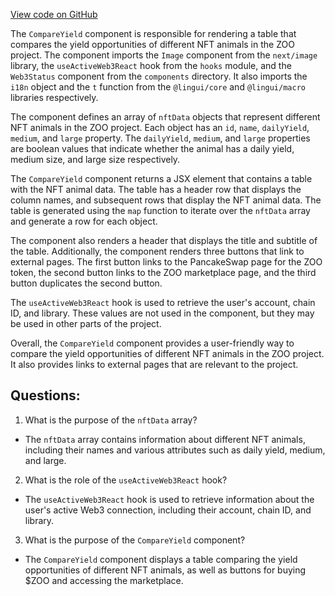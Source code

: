 [View code on GitHub](zoo-labs/zoo/blob/master/core/src/pages/compare-yield/index.tsx)

The `CompareYield` component is responsible for rendering a table that compares the yield opportunities of different NFT animals in the ZOO project. The component imports the `Image` component from the `next/image` library, the `useActiveWeb3React` hook from the `hooks` module, and the `Web3Status` component from the `components` directory. It also imports the `i18n` object and the `t` function from the `@lingui/core` and `@lingui/macro` libraries respectively.

The component defines an array of `nftData` objects that represent different NFT animals in the ZOO project. Each object has an `id`, `name`, `dailyYield`, `medium`, and `large` property. The `dailyYield`, `medium`, and `large` properties are boolean values that indicate whether the animal has a daily yield, medium size, and large size respectively.

The `CompareYield` component returns a JSX element that contains a table with the NFT animal data. The table has a header row that displays the column names, and subsequent rows that display the NFT animal data. The table is generated using the `map` function to iterate over the `nftData` array and generate a row for each object.

The component also renders a header that displays the title and subtitle of the table. Additionally, the component renders three buttons that link to external pages. The first button links to the PancakeSwap page for the ZOO token, the second button links to the ZOO marketplace page, and the third button duplicates the second button.

The `useActiveWeb3React` hook is used to retrieve the user's account, chain ID, and library. These values are not used in the component, but they may be used in other parts of the project.

Overall, the `CompareYield` component provides a user-friendly way to compare the yield opportunities of different NFT animals in the ZOO project. It also provides links to external pages that are relevant to the project.
## Questions: 
 1. What is the purpose of the `nftData` array?
- The `nftData` array contains information about different NFT animals, including their names and various attributes such as daily yield, medium, and large.

2. What is the role of the `useActiveWeb3React` hook?
- The `useActiveWeb3React` hook is used to retrieve information about the user's active Web3 connection, including their account, chain ID, and library.

3. What is the purpose of the `CompareYield` component?
- The `CompareYield` component displays a table comparing the yield opportunities of different NFT animals, as well as buttons for buying $ZOO and accessing the marketplace.